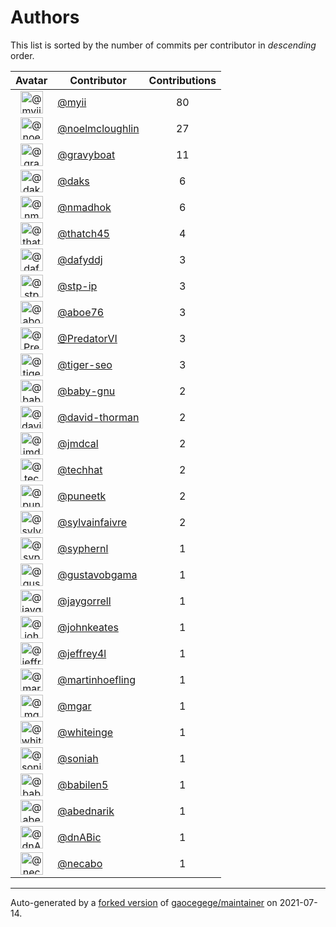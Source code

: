 # Authors

This list is sorted by the number of commits per contributor in _descending_ order.

Avatar|Contributor|Contributions
:-:|---|:-:
<img class='float-left rounded-1' src='https://avatars.githubusercontent.com/u/10231489?v=4' width='36' height='36' alt='@myii'>|[@myii](https://github.com/myii)|80
<img class='float-left rounded-1' src='https://avatars.githubusercontent.com/u/13322818?v=4' width='36' height='36' alt='@noelmcloughlin'>|[@noelmcloughlin](https://github.com/noelmcloughlin)|27
<img class='float-left rounded-1' src='https://avatars.githubusercontent.com/u/1396878?v=4' width='36' height='36' alt='@gravyboat'>|[@gravyboat](https://github.com/gravyboat)|11
<img class='float-left rounded-1' src='https://avatars.githubusercontent.com/u/52996?v=4' width='36' height='36' alt='@daks'>|[@daks](https://github.com/daks)|6
<img class='float-left rounded-1' src='https://avatars.githubusercontent.com/u/3374962?v=4' width='36' height='36' alt='@nmadhok'>|[@nmadhok](https://github.com/nmadhok)|6
<img class='float-left rounded-1' src='https://avatars.githubusercontent.com/u/507599?v=4' width='36' height='36' alt='@thatch45'>|[@thatch45](https://github.com/thatch45)|4
<img class='float-left rounded-1' src='https://avatars.githubusercontent.com/u/4195158?v=4' width='36' height='36' alt='@dafyddj'>|[@dafyddj](https://github.com/dafyddj)|3
<img class='float-left rounded-1' src='https://avatars.githubusercontent.com/u/3768412?v=4' width='36' height='36' alt='@stp-ip'>|[@stp-ip](https://github.com/stp-ip)|3
<img class='float-left rounded-1' src='https://avatars.githubusercontent.com/u/1800660?v=4' width='36' height='36' alt='@aboe76'>|[@aboe76](https://github.com/aboe76)|3
<img class='float-left rounded-1' src='https://avatars.githubusercontent.com/u/1933277?v=4' width='36' height='36' alt='@PredatorVI'>|[@PredatorVI](https://github.com/PredatorVI)|3
<img class='float-left rounded-1' src='https://avatars.githubusercontent.com/u/398720?v=4' width='36' height='36' alt='@tiger-seo'>|[@tiger-seo](https://github.com/tiger-seo)|3
<img class='float-left rounded-1' src='https://avatars.githubusercontent.com/u/1233212?v=4' width='36' height='36' alt='@baby-gnu'>|[@baby-gnu](https://github.com/baby-gnu)|2
<img class='float-left rounded-1' src='https://avatars.githubusercontent.com/u/1067420?v=4' width='36' height='36' alt='@david-thorman'>|[@david-thorman](https://github.com/david-thorman)|2
<img class='float-left rounded-1' src='https://avatars.githubusercontent.com/u/8331921?v=4' width='36' height='36' alt='@jmdcal'>|[@jmdcal](https://github.com/jmdcal)|2
<img class='float-left rounded-1' src='https://avatars.githubusercontent.com/u/287147?v=4' width='36' height='36' alt='@techhat'>|[@techhat](https://github.com/techhat)|2
<img class='float-left rounded-1' src='https://avatars.githubusercontent.com/u/528061?v=4' width='36' height='36' alt='@puneetk'>|[@puneetk](https://github.com/puneetk)|2
<img class='float-left rounded-1' src='https://avatars.githubusercontent.com/u/10833722?v=4' width='36' height='36' alt='@sylvainfaivre'>|[@sylvainfaivre](https://github.com/sylvainfaivre)|2
<img class='float-left rounded-1' src='https://avatars.githubusercontent.com/u/639906?v=4' width='36' height='36' alt='@syphernl'>|[@syphernl](https://github.com/syphernl)|1
<img class='float-left rounded-1' src='https://avatars.githubusercontent.com/u/1511294?v=4' width='36' height='36' alt='@gustavobgama'>|[@gustavobgama](https://github.com/gustavobgama)|1
<img class='float-left rounded-1' src='https://avatars.githubusercontent.com/u/12174604?v=4' width='36' height='36' alt='@jaygorrell'>|[@jaygorrell](https://github.com/jaygorrell)|1
<img class='float-left rounded-1' src='https://avatars.githubusercontent.com/u/5306980?v=4' width='36' height='36' alt='@johnkeates'>|[@johnkeates](https://github.com/johnkeates)|1
<img class='float-left rounded-1' src='https://avatars.githubusercontent.com/u/354768?v=4' width='36' height='36' alt='@jeffrey4l'>|[@jeffrey4l](https://github.com/jeffrey4l)|1
<img class='float-left rounded-1' src='https://avatars.githubusercontent.com/u/1011603?v=4' width='36' height='36' alt='@martinhoefling'>|[@martinhoefling](https://github.com/martinhoefling)|1
<img class='float-left rounded-1' src='https://avatars.githubusercontent.com/u/7288501?v=4' width='36' height='36' alt='@mgar'>|[@mgar](https://github.com/mgar)|1
<img class='float-left rounded-1' src='https://avatars.githubusercontent.com/u/91293?v=4' width='36' height='36' alt='@whiteinge'>|[@whiteinge](https://github.com/whiteinge)|1
<img class='float-left rounded-1' src='https://avatars.githubusercontent.com/u/56102?v=4' width='36' height='36' alt='@soniah'>|[@soniah](https://github.com/soniah)|1
<img class='float-left rounded-1' src='https://avatars.githubusercontent.com/u/117961?v=4' width='36' height='36' alt='@babilen5'>|[@babilen5](https://github.com/babilen5)|1
<img class='float-left rounded-1' src='https://avatars.githubusercontent.com/u/228723?v=4' width='36' height='36' alt='@abednarik'>|[@abednarik](https://github.com/abednarik)|1
<img class='float-left rounded-1' src='https://avatars.githubusercontent.com/u/10587402?v=4' width='36' height='36' alt='@dnABic'>|[@dnABic](https://github.com/dnABic)|1
<img class='float-left rounded-1' src='https://avatars.githubusercontent.com/u/23185845?v=4' width='36' height='36' alt='@necabo'>|[@necabo](https://github.com/necabo)|1

---

Auto-generated by a [forked version](https://github.com/myii/maintainer) of [gaocegege/maintainer](https://github.com/gaocegege/maintainer) on 2021-07-14.
